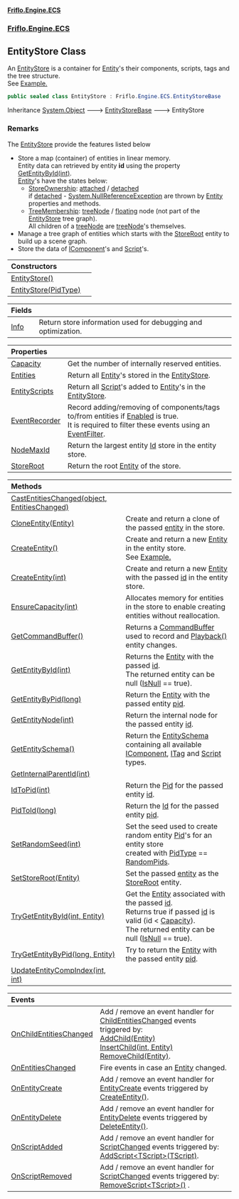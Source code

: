 #### [Friflo.Engine.ECS](index.md 'index')
### [Friflo.Engine.ECS](Friflo.Engine.ECS.md 'Friflo.Engine.ECS')

## EntityStore Class

An [EntityStore](EntityStore.md 'Friflo.Engine.ECS.EntityStore') is a container for [Entity](Entity.md 'Friflo.Engine.ECS.Entity')'s their components, scripts, tags
and the tree structure.<br/>
See <a href="https://friflo.gitbook.io/friflo.engine.ecs/examples/general#entitystore">Example.</a>

```csharp
public sealed class EntityStore : Friflo.Engine.ECS.EntityStoreBase
```

Inheritance [System.Object](https://docs.microsoft.com/en-us/dotnet/api/System.Object 'System.Object') &#129106; [EntityStoreBase](EntityStoreBase.md 'Friflo.Engine.ECS.EntityStoreBase') &#129106; EntityStore

### Remarks
The [EntityStore](EntityStore.md 'Friflo.Engine.ECS.EntityStore') provide the features listed below
- Store a map (container) of entities in linear memory.<br/>
  Entity data can retrieved by entity <b>id</b> using the property [GetEntityById(int)](EntityStore.GetEntityById(int).md 'Friflo.Engine.ECS.EntityStore.GetEntityById(int)').<br/>[Entity](Entity.md 'Friflo.Engine.ECS.Entity')'s have the states below:<br/>
  - [StoreOwnership](StoreOwnership.md 'Friflo.Engine.ECS.StoreOwnership'): [attached](StoreOwnership.md#Friflo.Engine.ECS.StoreOwnership.attached 'Friflo.Engine.ECS.StoreOwnership.attached') / [detached](StoreOwnership.md#Friflo.Engine.ECS.StoreOwnership.detached 'Friflo.Engine.ECS.StoreOwnership.detached')<br/>
                      if [detached](StoreOwnership.md#Friflo.Engine.ECS.StoreOwnership.detached 'Friflo.Engine.ECS.StoreOwnership.detached') - [System.NullReferenceException](https://docs.microsoft.com/en-us/dotnet/api/System.NullReferenceException 'System.NullReferenceException') are thrown by [Entity](Entity.md 'Friflo.Engine.ECS.Entity') properties and methods.
  - [TreeMembership](TreeMembership.md 'Friflo.Engine.ECS.TreeMembership'): [treeNode](TreeMembership.md#Friflo.Engine.ECS.TreeMembership.treeNode 'Friflo.Engine.ECS.TreeMembership.treeNode') / [floating](TreeMembership.md#Friflo.Engine.ECS.TreeMembership.floating 'Friflo.Engine.ECS.TreeMembership.floating') node (not part of the [EntityStore](EntityStore.md 'Friflo.Engine.ECS.EntityStore') tree graph).<br/>
                      All children of a [treeNode](TreeMembership.md#Friflo.Engine.ECS.TreeMembership.treeNode 'Friflo.Engine.ECS.TreeMembership.treeNode') are [treeNode](TreeMembership.md#Friflo.Engine.ECS.TreeMembership.treeNode 'Friflo.Engine.ECS.TreeMembership.treeNode')'s themselves.
- Manage a tree graph of entities which starts with the [StoreRoot](EntityStore.StoreRoot.md 'Friflo.Engine.ECS.EntityStore.StoreRoot') entity to build up a scene graph.
- Store the data of [IComponent](IComponent.md 'Friflo.Engine.ECS.IComponent')'s and [Script](Script.md 'Friflo.Engine.ECS.Script')'s.

| Constructors | |
| :--- | :--- |
| [EntityStore()](EntityStore.EntityStore().md 'Friflo.Engine.ECS.EntityStore.EntityStore()') | |
| [EntityStore(PidType)](EntityStore.EntityStore(PidType).md 'Friflo.Engine.ECS.EntityStore.EntityStore(Friflo.Engine.ECS.PidType)') | |

| Fields | |
| :--- | :--- |
| [Info](EntityStore.Info.md 'Friflo.Engine.ECS.EntityStore.Info') | Return store information used for debugging and optimization. |

| Properties | |
| :--- | :--- |
| [Capacity](EntityStore.Capacity.md 'Friflo.Engine.ECS.EntityStore.Capacity') | Get the number of internally reserved entities. |
| [Entities](EntityStore.Entities.md 'Friflo.Engine.ECS.EntityStore.Entities') | Return all [Entity](Entity.md 'Friflo.Engine.ECS.Entity')'s stored in the [EntityStore](EntityStore.md 'Friflo.Engine.ECS.EntityStore'). |
| [EntityScripts](EntityStore.EntityScripts.md 'Friflo.Engine.ECS.EntityStore.EntityScripts') | Return all [Script](Script.md 'Friflo.Engine.ECS.Script')'s added to [Entity](Entity.md 'Friflo.Engine.ECS.Entity')'s in the [EntityStore](EntityStore.md 'Friflo.Engine.ECS.EntityStore'). |
| [EventRecorder](EntityStore.EventRecorder.md 'Friflo.Engine.ECS.EntityStore.EventRecorder') | Record adding/removing of components/tags to/from entities if [Enabled](EventRecorder.Enabled.md 'Friflo.Engine.ECS.EventRecorder.Enabled') is true.<br/> It is required to filter these events using an [EventFilter](EventFilter.md 'Friflo.Engine.ECS.EventFilter'). |
| [NodeMaxId](EntityStore.NodeMaxId.md 'Friflo.Engine.ECS.EntityStore.NodeMaxId') | Return the largest entity [Id](Entity.Id.md 'Friflo.Engine.ECS.Entity.Id') store in the entity store. |
| [StoreRoot](EntityStore.StoreRoot.md 'Friflo.Engine.ECS.EntityStore.StoreRoot') | Return the root [Entity](Entity.md 'Friflo.Engine.ECS.Entity') of the store. |

| Methods | |
| :--- | :--- |
| [CastEntitiesChanged(object, EntitiesChanged)](EntityStore.CastEntitiesChanged(object,EntitiesChanged).md 'Friflo.Engine.ECS.EntityStore.CastEntitiesChanged(object, Friflo.Engine.ECS.EntitiesChanged)') | |
| [CloneEntity(Entity)](EntityStore.CloneEntity(Entity).md 'Friflo.Engine.ECS.EntityStore.CloneEntity(Friflo.Engine.ECS.Entity)') | Create and return a clone of the passed [entity](EntityStore.CloneEntity(Entity).md#Friflo.Engine.ECS.EntityStore.CloneEntity(Friflo.Engine.ECS.Entity).entity 'Friflo.Engine.ECS.EntityStore.CloneEntity(Friflo.Engine.ECS.Entity).entity') in the store. |
| [CreateEntity()](EntityStore.CreateEntity().md 'Friflo.Engine.ECS.EntityStore.CreateEntity()') | Create and return a new [Entity](Entity.md 'Friflo.Engine.ECS.Entity') in the entity store.<br/> See <a href="https://friflo.gitbook.io/friflo.engine.ecs/examples/general#entity">Example.</a> |
| [CreateEntity(int)](EntityStore.CreateEntity(int).md 'Friflo.Engine.ECS.EntityStore.CreateEntity(int)') | Create and return a new [Entity](Entity.md 'Friflo.Engine.ECS.Entity') with the passed [id](EntityStore.CreateEntity(int).md#Friflo.Engine.ECS.EntityStore.CreateEntity(int).id 'Friflo.Engine.ECS.EntityStore.CreateEntity(int).id') in the entity store. |
| [EnsureCapacity(int)](EntityStore.EnsureCapacity(int).md 'Friflo.Engine.ECS.EntityStore.EnsureCapacity(int)') | Allocates memory for entities in the store to enable creating entities without reallocation. |
| [GetCommandBuffer()](EntityStore.GetCommandBuffer().md 'Friflo.Engine.ECS.EntityStore.GetCommandBuffer()') | Returns a [CommandBuffer](CommandBuffer.md 'Friflo.Engine.ECS.CommandBuffer') used to record and [Playback()](CommandBuffer.Playback().md 'Friflo.Engine.ECS.CommandBuffer.Playback()') entity changes. |
| [GetEntityById(int)](EntityStore.GetEntityById(int).md 'Friflo.Engine.ECS.EntityStore.GetEntityById(int)') | Returns the [Entity](Entity.md 'Friflo.Engine.ECS.Entity') with the passed [id](EntityStore.GetEntityById(int).md#Friflo.Engine.ECS.EntityStore.GetEntityById(int).id 'Friflo.Engine.ECS.EntityStore.GetEntityById(int).id').<br/> The returned entity can be null ([IsNull](Entity.IsNull.md 'Friflo.Engine.ECS.Entity.IsNull') == true). |
| [GetEntityByPid(long)](EntityStore.GetEntityByPid(long).md 'Friflo.Engine.ECS.EntityStore.GetEntityByPid(long)') | Return the [Entity](Entity.md 'Friflo.Engine.ECS.Entity') with the passed entity [pid](EntityStore.GetEntityByPid(long).md#Friflo.Engine.ECS.EntityStore.GetEntityByPid(long).pid 'Friflo.Engine.ECS.EntityStore.GetEntityByPid(long).pid'). |
| [GetEntityNode(int)](EntityStore.GetEntityNode(int).md 'Friflo.Engine.ECS.EntityStore.GetEntityNode(int)') | Return the internal node for the passed entity [id](EntityStore.GetEntityNode(int).md#Friflo.Engine.ECS.EntityStore.GetEntityNode(int).id 'Friflo.Engine.ECS.EntityStore.GetEntityNode(int).id'). |
| [GetEntitySchema()](EntityStore.GetEntitySchema().md 'Friflo.Engine.ECS.EntityStore.GetEntitySchema()') | Return the [EntitySchema](EntitySchema.md 'Friflo.Engine.ECS.EntitySchema') containing all available [IComponent](IComponent.md 'Friflo.Engine.ECS.IComponent'), [ITag](ITag.md 'Friflo.Engine.ECS.ITag') and [Script](Script.md 'Friflo.Engine.ECS.Script') types. |
| [GetInternalParentId(int)](EntityStore.GetInternalParentId(int).md 'Friflo.Engine.ECS.EntityStore.GetInternalParentId(int)') | |
| [IdToPid(int)](EntityStore.IdToPid(int).md 'Friflo.Engine.ECS.EntityStore.IdToPid(int)') | Return the [Pid](Entity.Pid.md 'Friflo.Engine.ECS.Entity.Pid') for the passed entity [id](EntityStore.IdToPid(int).md#Friflo.Engine.ECS.EntityStore.IdToPid(int).id 'Friflo.Engine.ECS.EntityStore.IdToPid(int).id'). |
| [PidToId(long)](EntityStore.PidToId(long).md 'Friflo.Engine.ECS.EntityStore.PidToId(long)') | Return the [Id](Entity.Id.md 'Friflo.Engine.ECS.Entity.Id') for the passed entity [pid](EntityStore.PidToId(long).md#Friflo.Engine.ECS.EntityStore.PidToId(long).pid 'Friflo.Engine.ECS.EntityStore.PidToId(long).pid'). |
| [SetRandomSeed(int)](EntityStore.SetRandomSeed(int).md 'Friflo.Engine.ECS.EntityStore.SetRandomSeed(int)') | Set the seed used to create random entity [Pid](Entity.Pid.md 'Friflo.Engine.ECS.Entity.Pid')'s for an entity store <br/> created with [PidType](PidType.md 'Friflo.Engine.ECS.PidType') == [RandomPids](PidType.md#Friflo.Engine.ECS.PidType.RandomPids 'Friflo.Engine.ECS.PidType.RandomPids'). |
| [SetStoreRoot(Entity)](EntityStore.SetStoreRoot(Entity).md 'Friflo.Engine.ECS.EntityStore.SetStoreRoot(Friflo.Engine.ECS.Entity)') | Set the passed [entity](EntityStore.SetStoreRoot(Entity).md#Friflo.Engine.ECS.EntityStore.SetStoreRoot(Friflo.Engine.ECS.Entity).entity 'Friflo.Engine.ECS.EntityStore.SetStoreRoot(Friflo.Engine.ECS.Entity).entity') as the [StoreRoot](EntityStore.StoreRoot.md 'Friflo.Engine.ECS.EntityStore.StoreRoot') entity. |
| [TryGetEntityById(int, Entity)](EntityStore.TryGetEntityById(int,Entity).md 'Friflo.Engine.ECS.EntityStore.TryGetEntityById(int, Friflo.Engine.ECS.Entity)') | Get the [Entity](Entity.md 'Friflo.Engine.ECS.Entity') associated with the passed [id](EntityStore.TryGetEntityById(int,Entity).md#Friflo.Engine.ECS.EntityStore.TryGetEntityById(int,Friflo.Engine.ECS.Entity).id 'Friflo.Engine.ECS.EntityStore.TryGetEntityById(int, Friflo.Engine.ECS.Entity).id').<br/> Returns true if passed [id](EntityStore.TryGetEntityById(int,Entity).md#Friflo.Engine.ECS.EntityStore.TryGetEntityById(int,Friflo.Engine.ECS.Entity).id 'Friflo.Engine.ECS.EntityStore.TryGetEntityById(int, Friflo.Engine.ECS.Entity).id') is valid (id < [Capacity](EntityStore.Capacity.md 'Friflo.Engine.ECS.EntityStore.Capacity')).<br/> The returned entity can be null ([IsNull](Entity.IsNull.md 'Friflo.Engine.ECS.Entity.IsNull') == true). |
| [TryGetEntityByPid(long, Entity)](EntityStore.TryGetEntityByPid(long,Entity).md 'Friflo.Engine.ECS.EntityStore.TryGetEntityByPid(long, Friflo.Engine.ECS.Entity)') | Try to return the [Entity](Entity.md 'Friflo.Engine.ECS.Entity') with the passed entity [pid](EntityStore.TryGetEntityByPid(long,Entity).md#Friflo.Engine.ECS.EntityStore.TryGetEntityByPid(long,Friflo.Engine.ECS.Entity).pid 'Friflo.Engine.ECS.EntityStore.TryGetEntityByPid(long, Friflo.Engine.ECS.Entity).pid').<br/> |
| [UpdateEntityCompIndex(int, int)](EntityStore.UpdateEntityCompIndex(int,int).md 'Friflo.Engine.ECS.EntityStore.UpdateEntityCompIndex(int, int)') | |

| Events | |
| :--- | :--- |
| [OnChildEntitiesChanged](EntityStore.OnChildEntitiesChanged.md 'Friflo.Engine.ECS.EntityStore.OnChildEntitiesChanged') | Add / remove an event handler for [ChildEntitiesChanged](ChildEntitiesChanged.md 'Friflo.Engine.ECS.ChildEntitiesChanged') events triggered by:<br/>[AddChild(Entity)](Entity.AddChild(Entity).md 'Friflo.Engine.ECS.Entity.AddChild(Friflo.Engine.ECS.Entity)')<br/>[InsertChild(int, Entity)](Entity.InsertChild(int,Entity).md 'Friflo.Engine.ECS.Entity.InsertChild(int, Friflo.Engine.ECS.Entity)')<br/>[RemoveChild(Entity)](Entity.RemoveChild(Entity).md 'Friflo.Engine.ECS.Entity.RemoveChild(Friflo.Engine.ECS.Entity)'). |
| [OnEntitiesChanged](EntityStore.OnEntitiesChanged.md 'Friflo.Engine.ECS.EntityStore.OnEntitiesChanged') | Fire events in case an [Entity](Entity.md 'Friflo.Engine.ECS.Entity') changed. |
| [OnEntityCreate](EntityStore.OnEntityCreate.md 'Friflo.Engine.ECS.EntityStore.OnEntityCreate') | Add / remove an event handler for [EntityCreate](EntityCreate.md 'Friflo.Engine.ECS.EntityCreate') events triggered by [CreateEntity()](EntityStore.CreateEntity().md 'Friflo.Engine.ECS.EntityStore.CreateEntity()'). |
| [OnEntityDelete](EntityStore.OnEntityDelete.md 'Friflo.Engine.ECS.EntityStore.OnEntityDelete') | Add / remove an event handler for [EntityDelete](EntityDelete.md 'Friflo.Engine.ECS.EntityDelete') events triggered by [DeleteEntity()](Entity.DeleteEntity().md 'Friflo.Engine.ECS.Entity.DeleteEntity()'). |
| [OnScriptAdded](EntityStore.OnScriptAdded.md 'Friflo.Engine.ECS.EntityStore.OnScriptAdded') | Add / remove an event handler for [ScriptChanged](ScriptChanged.md 'Friflo.Engine.ECS.ScriptChanged') events triggered by:<br/>[AddScript&lt;TScript&gt;(TScript)](Entity.AddScript_TScript_(TScript).md 'Friflo.Engine.ECS.Entity.AddScript<TScript>(TScript)'). |
| [OnScriptRemoved](EntityStore.OnScriptRemoved.md 'Friflo.Engine.ECS.EntityStore.OnScriptRemoved') | Add / remove an event handler for [ScriptChanged](ScriptChanged.md 'Friflo.Engine.ECS.ScriptChanged') events triggered by:<br/>[RemoveScript&lt;TScript&gt;()](Entity.RemoveScript_TScript_().md 'Friflo.Engine.ECS.Entity.RemoveScript<TScript>()') . |
